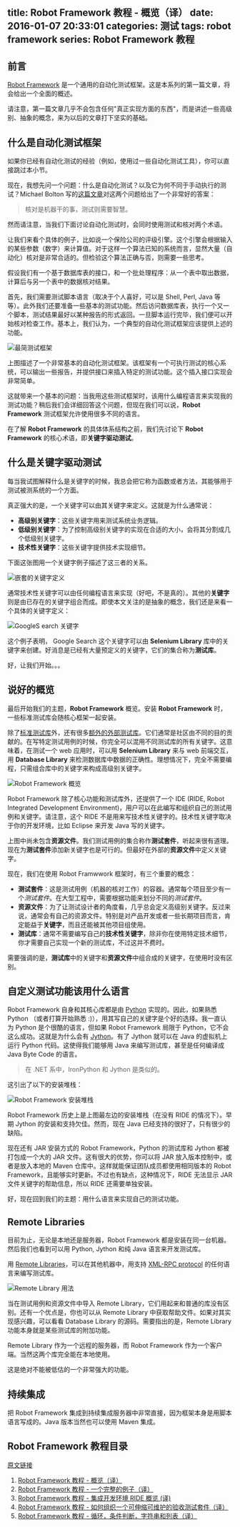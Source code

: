 title: Robot Framework 教程 - 概览（译）
date: 2016-01-07 20:33:01
categories: 测试
tags: robot framework
series: Robot Framework 教程
---

## 前言

[Robot Framework](http://code.google.com/p/robotframework/) 是一个通用的自动化测试框架。这是本系列的第一篇文章，将会给出一个全面的概述。

请注意，第一篇文章几乎不会包含任何"真正实现方面的东西"，而是讲述一些高级别、抽象的概念，来为以后的文章打下坚实的基础。

## 什么是自动化测试框架

如果你已经有自动化测试的经验（例如，使用过一些自动化测试工具），你可以直接跳过本小节。

现在，我想先问一个问题：什么是自动化测试？以及它为何不同于手动执行的测试？Michael Bolton 写的[这篇文章](http://www.developsense.com/blog/2009/08/testing-vs-checking/)对这两个问题给出了一个非常好的答案：

> 核对是机器干的事，测试则需要智慧。

然而请注意，当我们下面讨论自动化测试时，会同时使用测试和核对两个术语。

让我们来看个具体的例子，比如说一个保险公司的评级引擎。这个引擎会根据输入的某些参数（数字）来计算值。对于这样一个算法已知的系统而言，显然大量（自动化）核对是非常合适的。但检验这个算法正确与否，则需要一些思考。

假设我们有一个基于数据库表的接口，和一个批处理程序：从一个表中取出数据，计算后与另一个表中的数据核对结果。

首先，我们需要测试脚本语言（取决于个人喜好，可以是 Shell, Perl, Java 等等）。此外我们还要准备一些基本的测试功能。然后访问数据库表，执行一个又一个脚本，测试结果最好以某种报告的形式返回。一旦脚本运行完毕，我们便可以开始核对检查工作。基本上，我们认为，一个典型的自动化测试框架应该提供上述的功能。

![最简测试框架](/img/blog/201601/GenericFrameworkView.png)

上图描述了一个非常基本的自动化测试框架。该框架有一个可执行测试的核心系统，可以输出一些报告，并提供接口来插入特定的测试功能。这个插入接口实现会非常简单。

这就带来一个基本的问题：当我用这些测试框架时，该用什么编程语言来实现我的测试功能？稍后我们会详细回答这个问题，但现在我们可以说，**Robot Framework** 测试框架允许使用很多不同的语言。

在了解 **Robot Framework** 的具体体系结构之前，我们先讨论下 **Robot Framework** 的核心术语，即**关键字驱动测试**。

## 什么是关键字驱动测试

每当我试图解释什么是关键字的时候，我总会把它称为函数或者方法，其能够用于测试被测系统的一个方面。

真正强大的是，一个关键字可以由其关键字来定义。这就是为什么通常说：

* **高级别关键字**：这些关键字用来测试系统业务逻辑。
* **低级别关键字**：为了控制高级别关键字的实现在合适的大小，会将其分割成几个低级别关键字。
* **技术性关键字**：这些关键字提供技术实现细节。

下面这张图用一个关键字例子描述了这三者的关系。

![嵌套的关键字定义](/img/blog/201601/Keywords.png)

通常技术性关键字可以由任何编程语言来实现（好吧，不是真的）。其他的**关键字**则是由已存在的关键字组合而成。即使本文关注的是抽象的概念，我们还是来看一个具体的关键字定义：

![GoogleS earch 关键字](/img/blog/201601/KeywordGoogleSearch.png)

这个例子表明， Google Search 这个关键字可以由 **Selenium Library** 库中的关键字来创建。好消息是已经有大量预定义的关键字，它们的集合称为**测试库**。

好，让我们开始。。。

## 说好的概览

最后开始我们的主题，**Robot Framework** 概览。安装 **Robot Framework** 时，一些标准测试库会随核心框架一起安装。

除了[标准测试库](http://code.google.com/p/robotframework/wiki/TestLibraries)外，还有很多[额外的外部测试库](http://code.google.com/p/robotframework/wiki/TestLibraries#External_test_libraries)。它们通常是社区由不同的目的贡献的。在写特定测试用例的时候，你完全可以混用不同测试库的所有关键字。这意味着，在测试一个 web 应用时，可以用 **Selenium Library** 来与 web 前端交互，用 **Database Library** 来检测数据库中数据的正确性。理想情况下，完全不需要编程，只需组合库中的关键字来构成高级别关键字。

![Robot Framework 概览](/img/blog/201601/Overview_3.png)

Robot Framework 除了核心功能和测试库外，还提供了一个 IDE (RIDE, Robot Integrated Development Environment)，用户可以在此编写和组织自己的测试用例和关键字。请注意，这个 RIDE 不是用来写技术性关键字的。技术性关键字取决于你的开发环境，比如 Eclipse 来开发 Java 写的关键字。

上图中尚未包含**资源文件**。我们测试用例的集合称作**测试套件**，听起来很有道理。现在为**测试套件**添加新关键字也是可行的。但最好在外部的**资源文件**中定义关键字。

现在，我们在使用 Robot Framwwork 框架时，有三个重要的概念：

* **测试套件**：这是测试用例（机器的核对工作）的容器。通常每个项目至少有一个*测试套件*。在大型工程中，需要根据功能来划分不同的*测试套件*。
* **资源文件**：为了让测试设计者的角度看，几乎总会定义高级别关键字。反过来说，通常会有自己的资源文件。特别是对产品开发或者一些长期项目而言，肯定能益于**关键字**，而且还能被其他项目组使用。
* **测试库**：通常不需要编写自己的**技术性关键字**，除非你在使用特定技术细节，你才需要自己实现一个新的测试库，不过这并不费时。

需要强调的是，**测试库**中的关键字和**资源文件**中组合成的关键字，在使用时没有区别。

## 自定义测试功能该用什么语言

Robot Framework 自身和其核心库都是由 [Python](http://www.python.org/) 实现的。因此，如果熟悉 Python （或者打算开始熟悉 :)），用其写自己的关键字是个好的选择。我一直认为 Python 是个很酷的语言，但如果 Robot Framework 局限于 Python，它不会这么成功。这就是为什么会有 [Jython](http://www.jython.org/)。有了 Jython 就可以在 Java 的虚拟机上运行 Python 代码。这使得我们能够用 Java 来编写测试库，甚至是任何编译成 Java Byte Code 的语言。

> 在 .NET 系中，IronPython 和 Jython 是类似的。

这引出了以下的安装堆栈：

![Robot Framework 安装堆栈](/img/blog/201601/InstallationStacks.png)

Robot Framework 历史上是上图最左边的安装堆栈（在没有 RIDE 的情况下）。早期 Jython 的安装和支持欠佳。然而，现在 Java 已经支持的很好了，只有很少的缺陷。

现在还有 JAR 安装方式的 Robot Framework，Python 的测试库和 Jython 都被打包成一个大的 JAR 文件。这有很大的优势，你可以将 JAR 放入版本控制中，或者是放入本地的 Maven 仓库中。这样就能保证团队成员都使用相同版本的 Robot Framework，且能够实时更新。不过也有缺点，这种情况下，RIDE 无法显示 JAR 文件关键字的帮助信息，所以 RIDE 还需要单独安装。

好，现在回到我们的主题：用什么语言来实现自己的测试功能。

## Remote Libraries

目前为止，无论是本地还是服务器，Robot Framework 都是安装在同一台机器。然后我们也看到可以用 Python, Jython 和纯 Java 语言来开发测试库。

用 [Remote Libraries](http://code.google.com/p/robotframework/wiki/RemoteLibrary)，可以在其他机器中，用支持 [XML-RPC protocol](http://code.google.com/p/robotframework/wiki/RemoteLibrary) 的任何语言来编写测试库。

![Remote Library 用法](/img/blog/201601/RemoteLibrary.png)

当在测试用例和资源文件中导入 Remote Library，它们用起来和普通的库没有区别。还有一个优点是，你也可以从 Remote Library 中获取帮助文件。如果对其实现感兴趣，可以看看 Database Library 的源码。需要指出的是，Remote Library 功能本身就是某些测试库的附加功能。

Remote Library 作为一个远程的服务器，而 Robot Framework 作为一个客户端。当然这两个库完全能在本地使用。

这是绝对不能被低估的一个非常强大的功能。

## 持续集成

把 Robot Framework 集成到持续集成服务器中非常直接，因为框架本身是用脚本语言写成的。Java 版本当然也可以使用 Maven 集成。

## Robot Framework 教程目录

[原文链接](https://blog.codecentric.de/en/2012/03/robot-framework-tutorial-overview/)

1. [Robot Framework 教程 - 概览（译）](http://www.lyyyuna.com/2016/01/07/robotframework-tutorial-overview/)
2. [Robot Framework 教程 - 一个完整的例子（译）](http://www.lyyyuna.com/2016/04/09/robotframework-tutorial-a-complete-example/)
3. [Robot Framework 教程 - 集成开发环境 RIDE 概览 (译)](http://www.lyyyuna.com/2016/04/30/robotframework-ide-ride-overview/)
4. [Robot Framework 教程 - 如何组织一个可伸缩可维护的验收测试套件（译）](http://www.lyyyuna.com/2016/05/15/robotframework-tutorial-how-to-structure-a-scalable-and-maintainable-acceptance-test-suite/)
5. [Robot Framework 教程 - 循环，条件判断，字符串和列表（译）](http://www.lyyyuna.com/2016/05/28/robotframework-tutorial-loops-conditional-execution-and-more/)